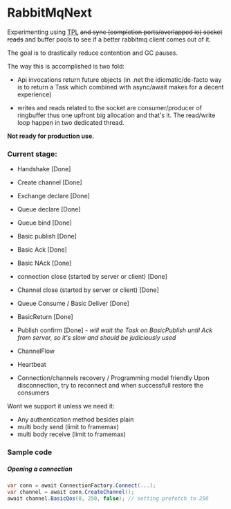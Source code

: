 # RabbitMqNext

Experimenting using [TPL](https://msdn.microsoft.com/en-us/library/dd460717%28v=vs.110%29.aspx) 
~~and sync (completion ports/overlapped io) socket reads~~ and buffer pools to see if a better 
rabbitmq client comes out of it. 

The goal is to drastically reduce contention and GC pauses. 

The way this is accomplished is two fold:

* Api invocations return future objects (in .net the idiomatic/de-facto way is to return a Task 
  which combined with async/await makes for a decent experience)

* writes and reads related to the socket are consumer/producer of ringbuffer thus one upfront 
  big allocation and that's it. The read/write loop happen in two dedicated thread.

**Not ready for production use.**


### Current stage: 

- Handshake [Done]
- Create channel [Done]
- Exchange declare [Done]
- Queue declare [Done]
- Queue bind [Done]
- Basic publish [Done]
- Basic Ack [Done]
- Basic NAck [Done]
- connection close (started by server or client) [Done]
- Channel close (started by server or client) [Done]
- Queue Consume / Basic Deliver [Done]
- BasicReturn [Done]
- Publish confirm [Done] - _will wait the Task on BasicPublish until Ack from server, so it's slow and should be judiciously used_

- ChannelFlow 
- Heartbeat 

- Connection/channels recovery / Programming model friendly
  Upon disconnection, try to reconnect and when successfull restore the consumers

Wont we support it unless we need it:
- Any authentication method besides plain
- multi body send (limit to framemax)
- multi body receive  (limit to framemax)


### Sample code

##### Opening a connection
```C#
var conn = await ConnectionFactory.Connect(...);
var channel = await conn.CreateChannel();
await channel.BasicQos(0, 250, false); // setting prefetch to 250

```